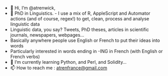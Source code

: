 - 👋 Hi, I’m @atrenwick, 
- 👀 PhD in Linguistics. -  I use a mix of R, AppleScript and Automator actions (and of course, regex!) to get, clean, process and analyse linguistic data
- Linguistic data, you say? Tweets, PhD theses, articles in scientific journals, newspapers, webpages… 
- Basically anywhere people use English or French to put their ideas into words
- Particularly interested in words ending in -ING in French (with English or French verbs)
- 🌱 I’m currently learning Python, and Perl, and Solidity…
- 📫 How to reach me : atrenfrance@gmail.com

<!---
atrenwick/atrenwick is a ✨ special ✨ repository because its `README.md` (this file) appears on your GitHub profile.
You can click the Preview link to take a look at your changes.
--->
